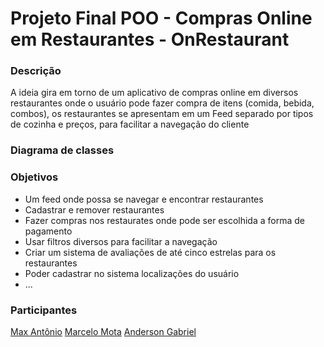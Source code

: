 # Projeto Final POO - Compras Online em Restaurantes - OnRestaurant

### Descrição

A ideia gira em torno de um aplicativo de compras online em diversos restaurantes onde o usuário pode fazer compra de itens (comida, bebida, combos), os restaurantes
se apresentam em um Feed separado por tipos de cozinha e preços, para facilitar a navegação do cliente

### Diagrama de classes

### Objetivos

- Um feed onde possa se navegar e encontrar restaurantes
- Cadastrar e remover restaurantes
- Fazer compras nos restaurates onde pode ser escolhida a forma de pagamento 
- Usar filtros diversos para facilitar a navegação
- Criar um sistema de avaliações de até cinco estrelas para os restaurantes
- Poder cadastrar no sistema localizações do usuário
- ...

### Participantes
[Max Antônio](https://github.com/Max-Antonio)
[Marcelo Mota](https://github.com/marcelomotadev)
[Anderson Gabriel](https://github.com/AndersonL021)
